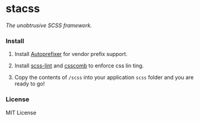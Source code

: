stacss
======

*The unobtrusive SCSS framework.*

### Install

1. Install [Autoprefixer](https://github.com/postcss/autoprefixer) for vendor prefix support.

2. Install [scss-lint](https://github.com/brigade/scss-lint) and [csscomb](https://github.com/csscomb/csscomb.js) to enforce css lin ting.

3. Copy the contents of `/scss` into your application `scss` folder and you are ready to go!

### License

MIT License
